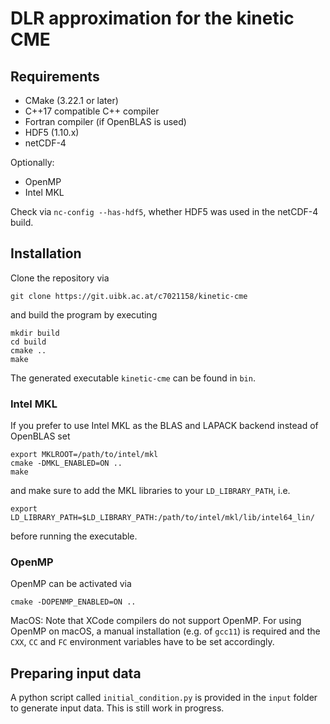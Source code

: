 # DLR approximation for the kinetic CME

## Requirements
- CMake (3.22.1 or later)
- C++17 compatible C++ compiler
- Fortran compiler (if OpenBLAS is used)
- HDF5 (1.10.x)
- netCDF-4

Optionally:
- OpenMP
- Intel MKL

Check via `nc-config --has-hdf5`, whether HDF5 was used in the netCDF-4 build.

## Installation
Clone the repository via
```shell
git clone https://git.uibk.ac.at/c7021158/kinetic-cme
```
and build the program by executing
```shell
mkdir build
cd build
cmake ..
make
```

The generated executable `kinetic-cme` can be found in `bin`.

### Intel MKL
If you prefer to use Intel MKL as the BLAS and LAPACK backend instead of OpenBLAS set 
```shell
export MKLROOT=/path/to/intel/mkl
cmake -DMKL_ENABLED=ON ..
make
```
and make sure to add the MKL libraries to your `LD_LIBRARY_PATH`, i.e.
```shell
export LD_LIBRARY_PATH=$LD_LIBRARY_PATH:/path/to/intel/mkl/lib/intel64_lin/
```
before running the executable.

### OpenMP
OpenMP can be activated via
```shell
cmake -DOPENMP_ENABLED=ON ..
```
MacOS: Note that XCode compilers do not support OpenMP. For using OpenMP on macOS, a manual installation (e.g. of `gcc11`) is required and the `CXX`, `CC` and `FC` environment variables have to be set accordingly.

## Preparing input data
A python script called `initial_condition.py` is provided in the `input` folder to generate input data.
This is still work in progress.

